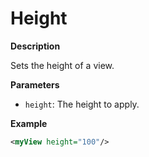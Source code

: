# Height

**Description**

Sets the height of a view.

**Parameters**

- `height`: The height to apply.

**Example**

```xml
<myView height="100"/>
```

